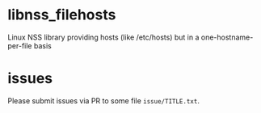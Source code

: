 # libnss_filehosts
Linux NSS library providing hosts (like /etc/hosts) but in a one-hostname-per-file basis

# issues
Please submit issues via PR to some file `issue/TITLE.txt`.
